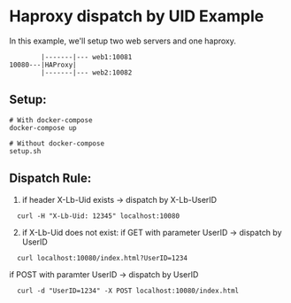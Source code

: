 # Haproxy dispatch by UID Example

In this example, we'll setup two web servers and one haproxy.

```
        |-------|--- web1:10081
10080---|HAProxy|
        |-------|--- web2:10082
```

## Setup:

```
# With docker-compose
docker-compose up

# Without docker-compose
setup.sh
```

## Dispatch Rule:
1. if header X-Lb-Uid exists -> dispatch by X-Lb-UserID
```
  curl -H "X-Lb-Uid: 12345" localhost:10080
```

2. if X-Lb-Uid does not exist:
  if GET with parameter UserID -> dispatch by UserID
  ```
    curl localhost:10080/index.html?UserID=1234
  ```

  if POST with paramter UserID -> dispatch by UserID
  ```
    curl -d "UserID=1234" -X POST localhost:10080/index.html
  ```  
